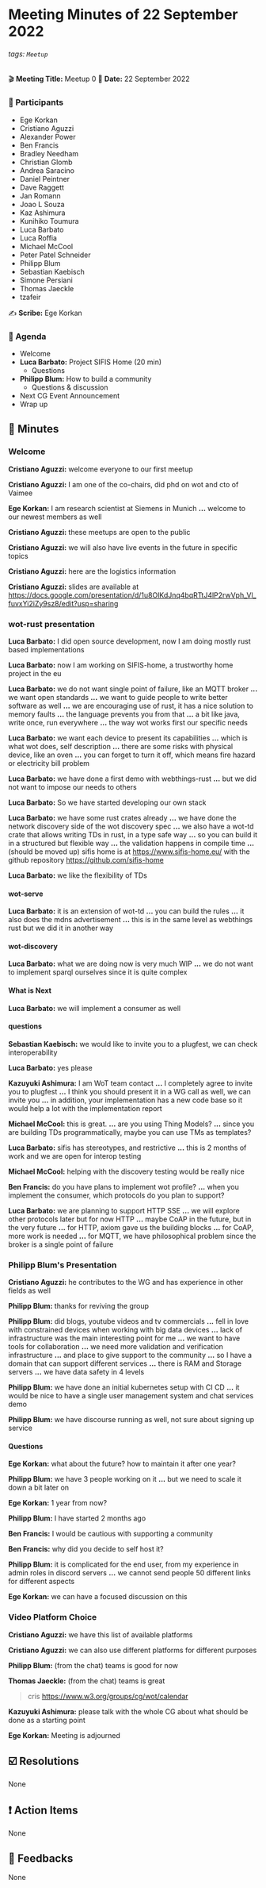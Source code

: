 Meeting Minutes of 22 September 2022
===

###### tags: `Meetup`

:clapper: **Meeting Title:** Meetup 0
:date: **Date:** 22 September 2022

### :bust_in_silhouette: Participants

- Ege Korkan
- Cristiano Aguzzi
- Alexander Power
- Ben Francis
- Bradley Needham
- Christian Glomb
- Andrea Saracino
- Daniel Peintner
- Dave Raggett
- Jan Romann
- Joao L Souza
- Kaz Ashimura
- Kunihiko Toumura
- Luca Barbato
- Luca Roffia
- Michael McCool
- Peter Patel Schneider
- Philipp Blum
- Sebastian Kaebisch
- Simone Persiani
- Thomas Jaeckle
- tzafeir

:writing_hand: **Scribe:** Ege Korkan

### :scroll: Agenda

- Welcome
- **Luca Barbato:** Project SIFIS Home (20 min)
  - Questions
- **Philipp Blum:** How to build a community
  - Questions & discussion
- Next CG Event Announcement
- Wrap up


## :book: Minutes

### Welcome

**Cristiano Aguzzi:** welcome everyone to our first meetup

**Cristiano Aguzzi:** I am one of the co-chairs, did phd on wot and cto of Vaimee

**Ege Korkan:** I am research scientist at Siemens in Munich
**...** welcome to our newest members as well

**Cristiano Aguzzi:** these meetups are open to the public

**Cristiano Aguzzi:** we will also have live events in the future in specific topics

**Cristiano Aguzzi:** here are the logistics information

**Cristiano Aguzzi:** slides are available at https://docs.google.com/presentation/d/1u8OlKdJnq4bqRTtJ4lP2rwVph_Vl_fuvxYi2iZy9sz8/edit?usp=sharing

### wot-rust presentation

**Luca Barbato:** I did open source development, now I am doing mostly rust based implementations

**Luca Barbato:** now I am working on SIFIS-home, a trustworthy home project in the eu

**Luca Barbato:** we do not want single point of failure, like an MQTT broker
**...** we want open standards
**...** we want to guide people to write better software as well
**...** we are encouraging use of rust, it has a nice solution to memory faults
**...** the language prevents you from that
**...** a bit like java, write once, run everywhere
**...** the way wot works first our specific needs

**Luca Barbato:** we want each device to present its capabilities
**...** which is what wot does, self description
**...** there are some risks with physical device, like an oven
**...** you can forget to turn it off, which means fire hazard or electricity bill problem

**Luca Barbato:** we have done a first demo with webthings-rust
**...** but we did not want to impose our needs to others

**Luca Barbato:** So we have started developing our own stack

**Luca Barbato:** we have some rust crates already
**...** we have done the network discovery side of the wot discovery spec
**...** we also have a wot-td crate that allows writing TDs in rust, in a type safe way
**...** so you can build it in a structured but flexible way
**...** the validation happens in compile time
**...** (should be moved up) sifis home is at https://www.sifis-home.eu/ with the github repository https://github.com/sifis-home

**Luca Barbato:** we like the flexibility of TDs

#### wot-serve

**Luca Barbato:** it is an extension of wot-td
**...** you can build the rules
**...** it also does the mdns advertisement
**...** this is in the same level as webthings rust but we did it in another way

#### wot-discovery

**Luca Barbato:** what we are doing now is very much WIP
**...** we do not want to implement sparql ourselves since it is quite complex

#### What is Next

**Luca Barbato:** we will implement a consumer as well

#### questions

**Sebastian Kaebisch:** we would like to invite you to a plugfest, we can check interoperability

**Luca Barbato:** yes please

**Kazuyuki Ashimura:** I am WoT team contact
**...** I completely agree to invite you to plugfest
**...** I think you should present it in a WG call as well, we can invite you
**...** in addition, your implementation has a new code base so it would help a lot with the implementation report

**Michael McCool:** this is great.
**...** are you using Thing Models?
**...** since you are building TDs programmatically, maybe you can use TMs as templates?

**Luca Barbato:** sifis has stereotypes, and restrictive
**...** this is 2 months of work and we are open for interop testing

**Michael McCool:** helping with the discovery testing would be really nice

**Ben Francis:** do you have plans to implement wot profile?
**...** when you implement the consumer, which protocols do you plan to support?

**Luca Barbato:** we are planning to support HTTP SSE
**...** we will explore other protocols later but for now HTTP
**...** maybe CoAP in the future, but in the very future
**...** for HTTP, axiom gave us the building blocks
**...** for CoAP, more work is needed
**...** for MQTT, we have philosophical problem since the broker is a single point of failure

### Philipp Blum's Presentation

**Cristiano Aguzzi:** he contributes to the WG and has experience in other fields as well

**Philipp Blum:** thanks for reviving the group

**Philipp Blum:** did blogs, youtube videos and tv commercials
**...** fell in love with constrained devices when working with big data devices
**...** lack of infrastructure was the main interesting point for me
**...** we want to have tools for collaboration
**...** we need more validation and verification infrastructure
**...** and place to give support to the community
**...** so I have a domain that can support different services
**...** there is RAM and Storage servers
**...** we have data safety in 4 levels

**Philipp Blum:** we have done an initial kubernetes setup with CI CD
**...** it would be nice to have a single user management system and chat services
demo

**Philipp Blum:** we have discourse running as well, not sure about signing up service

#### Questions

**Ege Korkan:** what about the future? how to maintain it after one year?

**Philipp Blum:** we have 3 people working on it
**...** but we need to scale it down a bit later on

**Ege Korkan:** 1 year from now?

**Philipp Blum:** I have started 2 months ago

**Ben Francis:** I would be cautious with supporting a community

**Ben Francis:** why did you decide to self host it?

**Philipp Blum:** it is complicated for the end user, from my experience in admin roles in discord servers
**...** we cannot send people 50 different links for different aspects

**Ege Korkan:** we can have a focused discussion on this

### Video Platform Choice

**Cristiano Aguzzi:** we have this list of available platforms

**Cristiano Aguzzi:** we can also use different platforms for different purposes

**Philipp Blum:** (from the chat) teams is good for now

**Thomas Jaeckle:** (from the chat) teams is great

> cris https://www.w3.org/groups/cg/wot/calendar

**Kazuyuki Ashimura:** please talk with the whole CG about what should be done as a starting point

**Ege Korkan:** Meeting is adjourned
    
## :ballot_box_with_check: Resolutions

None

## :exclamation: Action Items

None

## :envelope_with_arrow: Feedbacks

None